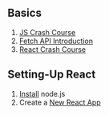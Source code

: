 ## Basics
1. [JS Crash Course](https://www.youtube.com/watch?v=hdI2bqOjy3c)
2. [Fetch API Introduction](https://www.youtube.com/watch?v=Oive66jrwBs)
3. [React Crash Course](https://www.youtube.com/watch?v=w7ejDZ8SWv8)


## Setting-Up React
1. [Install](https://nodejs.org/en/) node.js
2. Create a [New React App](https://reactjs.org/docs/create-a-new-react-app.html)
